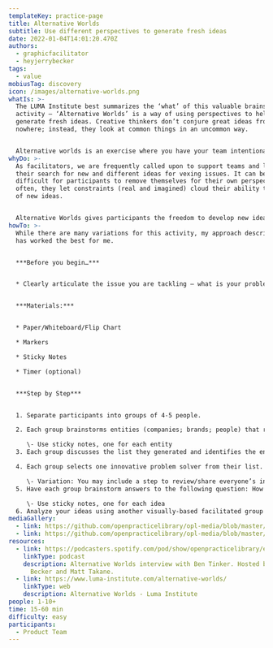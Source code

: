 ```yaml
---
templateKey: practice-page
title: Alternative Worlds
subtitle: Use different perspectives to generate fresh ideas
date: 2022-01-04T14:01:20.470Z
authors:
  - graphicfacilitator
  - heyjerrybecker
tags:
  - value
mobiusTag: discovery
icon: /images/alternative-worlds.png
whatIs: >-
  The LUMA Institute best summarizes the ‘what’ of this valuable brainstorming
  activity – ‘Alternative Worlds’ is a way of using perspectives to help
  generate fresh ideas. Creative thinkers don’t conjure great ideas from
  nowhere; instead, they look at common things in an uncommon way.


  Alternative worlds is an exercise where you have your team intentionally solve a problem from a different point of view (a famous person, another individual, a creative organization, etc). It helps teams break down mental barriers to solving a problem within their personal context and opens up new possibilities for great ideas.
whyDo: >-
  As facilitators, we are frequently called upon to support teams and leaders in
  their search for new and different ideas for vexing issues. It can be
  difficult for participants to remove themselves for their own perspectives –
  often, they let constraints (real and imagined) cloud their ability to think
  of new ideas.


  Alternative Worlds gives participants the freedom to develop new ideas.
howTo: >-
  While there are many variations for this activity, my approach described below
  has worked the best for me.


  ***Before you begin…***


  * Clearly articulate the issue you are tackling – what is your problem statement?


  ***Materials:***


  * Paper/Whiteboard/Flip Chart

  * Markers

  * Sticky Notes

  * Timer (optional)


  ***Step by Step***


  1. Separate participants into groups of 4-5 people.

  2. Each group brainstorms entities (companies; brands; people) that represent innovative problem solvers.

     \- Use sticky notes, one for each entity
  3. Each group discusses the list they generated and identifies the entities known to everyone in the group.

  4. Each group selects one innovative problem solver from their list.

     \- Variation: You may include a step to review/share everyone’s inspirations to ensure no two groups use the same inspiration.
  5. Have each group brainstorm answers to the following question: How would \_\_\_\_\_\_\_\_ solve our problem statement?

     \- Use sticky notes, one for each idea
  6. Analyze your ideas using another visually-based facilitated group process (like [affinity mapping](https://openpracticelibrary.com/practice/affinity-mapping/) or [impact/effort prioritization](https://openpracticelibrary.com/practice/impact-effort-prioritization-matrix/))
mediaGallery:
  - link: https://github.com/openpracticelibrary/opl-media/blob/master/Alternative%20Worlds.png?raw=true
  - link: https://github.com/openpracticelibrary/opl-media/blob/master/Alternative%20Worlds%202.png?raw=true
resources:
  - link: https://podcasters.spotify.com/pod/show/openpracticelibrary/episodes/Alternative-Worlds-w-Ben-Tinker---and-what-the-heck-is-a-Graphic-Facilitator-e17o2bf
    linkType: podcast
    description: Alternative Worlds interview with Ben Tinker. Hosted by Jerry
      Becker and Matt Takane.
  - link: https://www.luma-institute.com/alternative-worlds/
    linkType: web
    description: Alternative Worlds - Luma Institute
people: 1-10+
time: 15-60 min
difficulty: easy
participants:
  - Product Team
---
```

